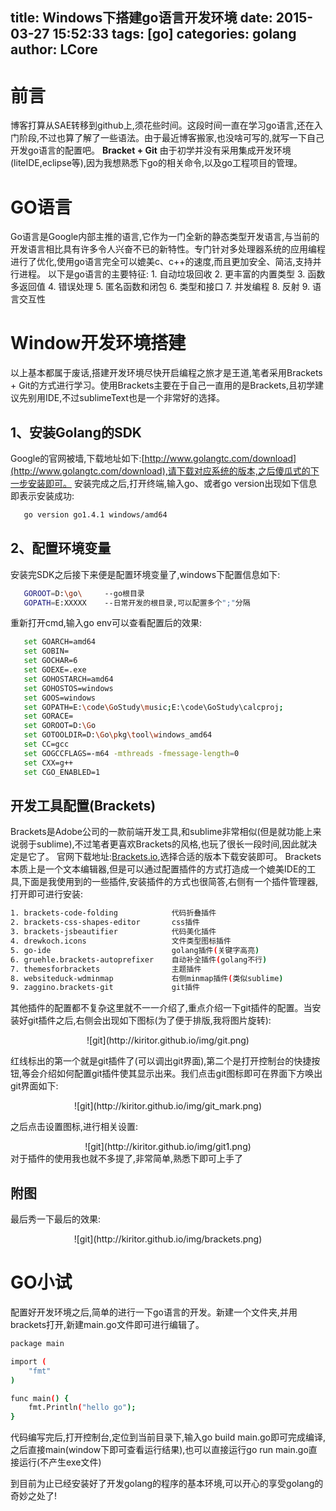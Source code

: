 title: Windows下搭建go语言开发环境
date: 2015-03-27 15:52:33
tags: [go]
categories: golang
author: LCore
---
# 前言
博客打算从SAE转移到github上,须花些时间。这段时间一直在学习go语言,还在入门阶段,不过也算了解了一些语法。由于最近博客搬家,也没啥可写的,就写一下自己开发go语言的配置吧。
**Bracket + Git**
由于初学并没有采用集成开发环境(liteIDE,eclipse等),因为我想熟悉下go的相关命令,以及go工程项目的管理。
<!--more-->
# GO语言
Go语言是Google内部主推的语言,它作为一门全新的静态类型开发语言,与当前的开发语言相比具有许多令人兴奋不已的新特性。专门针对多处理器系统的应用编程进行了优化,使用go语言完全可以媲美c、c++的速度,而且更加安全、简洁,支持并行进程。
以下是go语言的主要特征:
     1. 自动垃圾回收
	 2. 更丰富的内置类型
	 3. 函数多返回值
	 4. 错误处理
	 5. 匿名函数和闭包
	 6. 类型和接口
	 7. 并发编程
	 8. 反射
	 9. 语言交互性
# Window开发环境搭建
以上基本都属于废话,搭建开发环境尽快开启编程之旅才是王道,笔者采用Brackets + Git的方式进行学习。使用Brackets主要在于自己一直用的是Brackets,且初学建议先别用IDE,不过sublimeText也是一个非常好的选择。
## 1、安装Golang的SDK
Google的官网被墙,下载地址如下:[http://www.golangtc.com/download](http://www.golangtc.com/download),请下载对应系统的版本,之后傻瓜式的下一步安装即可。
安装完成之后,打开终端,输入go、或者go version出现如下信息即表示安装成功:
```bash
   go version go1.4.1 windows/amd64
```
## 2、配置环境变量
安装完SDK之后接下来便是配置环境变量了,windows下配置信息如下:
```bash
   GOROOT=D:\go\     --go根目录
   GOPATH=E:XXXXX    --日常开发的根目录,可以配置多个";"分隔
```
重新打开cmd,输入go env可以查看配置后的效果:
```bash
   set GOARCH=amd64
   set GOBIN=
   set GOCHAR=6
   set GOEXE=.exe
   set GOHOSTARCH=amd64
   set GOHOSTOS=windows
   set GOOS=windows
   set GOPATH=E:\code\GoStudy\music;E:\code\GoStudy\calcproj;
   set GORACE=
   set GOROOT=D:\Go
   set GOTOOLDIR=D:\Go\pkg\tool\windows_amd64
   set CC=gcc
   set GOGCCFLAGS=-m64 -mthreads -fmessage-length=0
   set CXX=g++
   set CGO_ENABLED=1
```
## 开发工具配置(Brackets)
Brackets是Adobe公司的一款前端开发工具,和sublime非常相似(但是就功能上来说弱于sublime),不过笔者更喜欢Brackets的风格,也玩了很长一段时间,因此就决定是它了。
官网下载地址:[Brackets.io](https://github.com/adobe/brackets/releases),选择合适的版本下载安装即可。
Brackets本质上是一个文本编辑器,但是可以通过配置插件的方式打造成一个媲美IDE的工具,下面是我使用到的一些插件,安装插件的方式也很简答,右侧有一个插件管理器,打开即可进行安装:
```bash
1. brackets-code-folding            代码折叠插件
2. brackets-css-shapes-editor       css插件
3. brackets-jsbeautifier            代码美化插件
4. drewkoch.icons                   文件类型图标插件
5. go-ide                           golang插件(关键字高亮)
6. gruehle.brackets-autoprefixer    自动补全插件(golang不行)
7. themesforbrackets                主题插件
8. websiteduck-wdminmap             右侧minmap插件(类似sublime)
9. zaggino.brackets-git             git插件
```
其他插件的配置都不复杂这里就不一一介绍了,重点介绍一下git插件的配置。当安装好git插件之后,右侧会出现如下图标(为了便于排版,我将图片旋转):

<center>![git](http://kiritor.github.io/img/git.png)</center>

红线标出的第一个就是git插件了(可以调出git界面),第二个是打开控制台的快捷按钮,等会介绍如何配置git插件使其显示出来。我们点击git图标即可在界面下方唤出git界面如下:
<center>![git](http://kiritor.github.io/img/git_mark.png)</center>

之后点击设置图标,进行相关设置:

<center>![git](http://kiritor.github.io/img/git1.png)</center>
对于插件的使用我也就不多提了,非常简单,熟悉下即可上手了

## 附图
最后秀一下最后的效果:
<center>![git](http://kiritor.github.io/img/brackets.png)</center>

# GO小试
配置好开发环境之后,简单的进行一下go语言的开发。新建一个文件夹,并用brackets打开,新建main.go文件即可进行编辑了。
```bash
package main

import (
	"fmt"
)

func main() {
	fmt.Println("hello go");
}
```
代码编写完后,打开控制台,定位到当前目录下,输入go build main.go即可完成编译,之后直接main(window下即可查看运行结果),也可以直接运行go run main.go直接运行(不产生exe文件)

到目前为止已经安装好了开发golang的程序的基本环境,可以开心的享受golang的奇妙之处了!


